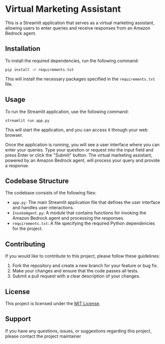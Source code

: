 # Virtual Marketing Assistant

This is a Streamlit application that serves as a virtual marketing assistant, allowing users to enter queries and receive responses from an Amazon Bedrock agent.

## Installation

To install the required dependencies, run the following command:

```
pip install -r requirements.txt
```

This will install the necessary packages specified in the `requirements.txt` file.

## Usage

To run the Streamlit application, use the following command:

```
streamlit run app.py
```

This will start the application, and you can access it through your web browser.

Once the application is running, you will see a user interface where you can enter your queries. Type your question or request into the input field and press Enter or click the "Submit" button. The virtual marketing assistant, powered by an Amazon Bedrock agent, will process your query and provide a response.

## Codebase Structure

The codebase consists of the following files:

- `app.py`: The main Streamlit application file that defines the user interface and handles user interactions.
- `InvokeAgent.py`: A module that contains functions for invoking the Amazon Bedrock agent and processing the responses.
- `requirements.txt`: A file specifying the required Python dependencies for the project.


## Contributing

If you would like to contribute to this project, please follow these guidelines:

1. Fork the repository and create a new branch for your feature or bug fix.
2. Make your changes and ensure that the code passes all tests.
3. Submit a pull request with a clear description of your changes.

## License

This project is licensed under the [MIT License](LICENSE).

## Support

If you have any questions, issues, or suggestions regarding this project, please contact the project maintainer 
